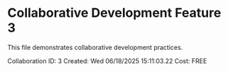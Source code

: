 # Collaborative Development Feature 3 
 
This file demonstrates collaborative development practices. 
 
Collaboration ID: 3 
Created: Wed 06/18/2025 15:11:03.22 
Cost: FREE 
